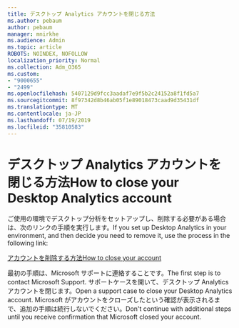 ```yaml
---
title: デスクトップ Analytics アカウントを閉じる方法
ms.author: pebaum
author: pebaum
manager: mnirkhe
ms.audience: Admin
ms.topic: article
ROBOTS: NOINDEX, NOFOLLOW
localization_priority: Normal
ms.collection: Adm_O365
ms.custom:
- "9000655"
- "2499"
ms.openlocfilehash: 5407129d9fcc3aadaf7e9f5b2c24152a8f1fd5a7
ms.sourcegitcommit: 8f97342d8b46ab05f1e89018473caad9d35431df
ms.translationtype: MT
ms.contentlocale: ja-JP
ms.lasthandoff: 07/19/2019
ms.locfileid: "35810583"
---
```

# <a name="how-to-close-your-desktop-analytics-account"></a><span data-ttu-id="76a50-102">デスクトップ Analytics アカウントを閉じる方法</span><span class="sxs-lookup"><span data-stu-id="76a50-102">How to close your Desktop Analytics account</span></span>

<span data-ttu-id="76a50-103">ご使用の環境でデスクトップ分析をセットアップし、削除する必要がある場合は、次のリンクの手順を実行します。</span><span class="sxs-lookup"><span data-stu-id="76a50-103">If you set up Desktop Analytics in your environment, and then decide you need to remove it, use the process in the following link:</span></span>

[<span data-ttu-id="76a50-104">アカウントを削除する方法</span><span class="sxs-lookup"><span data-stu-id="76a50-104">How to close your account</span></span>](https://docs.microsoft.com/sccm/desktop-analytics/account-close)

<span data-ttu-id="76a50-105">最初の手順は、Microsoft サポートに連絡することです。</span><span class="sxs-lookup"><span data-stu-id="76a50-105">The first step is to contact Microsoft Support.</span></span> <span data-ttu-id="76a50-106">サポートケースを開いて、デスクトップ Analytics アカウントを閉じます。</span><span class="sxs-lookup"><span data-stu-id="76a50-106">Open a support case to close your Desktop Analytics account.</span></span> <span data-ttu-id="76a50-107">Microsoft がアカウントをクローズしたという確認が表示されるまで、追加の手順は続行しないでください。</span><span class="sxs-lookup"><span data-stu-id="76a50-107">Don't continue with additional steps until you receive confirmation that Microsoft closed your account.</span></span>